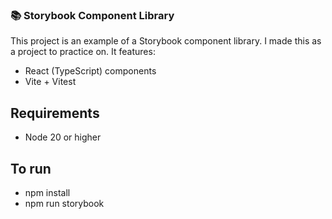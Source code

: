 ### 📚 Storybook Component Library

This project is an example of a Storybook component library. I made this as a project to practice on. It features:
- React (TypeScript) components
- Vite + Vitest

## Requirements
- Node 20 or higher

## To run
- npm install
- npm run storybook


